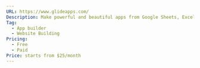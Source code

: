 ```yaml
---
URL: https://www.glideapps.com/
Description: Make powerful and beautiful apps from Google Sheets, Excel, or Airtable.
Tag:
  - App builder
  - Website Building
Pricing:
  - Free
  - Paid
Price: starts from $25/month
---
```

